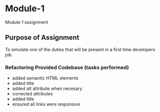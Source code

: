 # Module-1
Module 1 assignment

## Purpose of Assignment
To simulate one of the duties that will be present in a first time developers job.


### Refactoring Provided Codebase (tasks performed)

- added semantic HTML elements
- added title
- added alt attribute when necesary
- corrected attributes
- added title
- ensured all links were responsive
